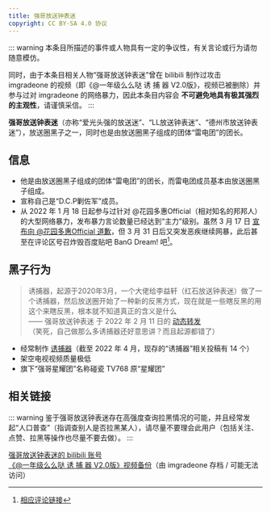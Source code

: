 ```yaml
---
title: 强哥放送钟表迷
copyright: CC BY-SA 4.0 协议
---
```


::: warning
本条目所描述的事件或人物具有一定的争议性，有关言论或行为请勿随意模仿。

同时，由于本条目相关人物“强哥放送钟表迷”曾在 bilibili 制作过攻击 imgradeone 的视频（即《@一年级么么哒 诱 捕 器 V2.0版》，视频已被删除）并参与过对 imgradeone 的网络暴力，因此本条目内容会 **不可避免地具有极其强烈的主观性**，请谨慎采信。
:::

**强哥放送钟表迷**（亦称“爱光头强的放送迷”、“LL放送钟表迷”、“德州市放送钟表迷”），放送圈黑子之一，同时也是由放送圈黑子组成的团体“雷电团”的团长。

## 信息

- 他是由放送圈黑子组成的团体“雷电团”的团长，而雷电团成员基本由放送圈黑子组成。
- 宣称自己是“D.C.P剿佐军”成员。
- 从 2022 年 1 月 18 日起参与过针对 @花园多惠Official（相对知名的邦邦人）的大型网络暴力，发布暴力言论数量已经达到“主力”级别。虽然 3 月 17 日 [宣布向 @花园多惠Official 道歉](https://t.bilibili.com/638548885514485785)，但 3 月 31 日后又突发恶疾继续网暴，此后甚至在评论区号召炸毁百度贴吧 BanG Dream! 吧[^1]。

## 黑子行为

> 诱捕器，起源于2020年3月，一个大佬给李益轩（红石放送钟表迷）做了一个诱捕器，然后放送圈开始了一种新的反黑方式，现在就是一些瞎反黑的用这个来瞎反黑，根本就不知道真正的含义是什么  
> —— 强哥放送钟表迷 于 2022 年 2 月 11 日的 [动态转发](https://t.bilibili.com/625968848922780985)  
> （笑死，自己做那么多诱捕器还好意思讲？而且起源都错了）

- 经常制作 [诱捕器](../youbuqi.md)（截至 2022 年 4 月，现存的“诱捕器”相关投稿有 14 个）
- 架空电视视频质量极低
- 旗下“强哥星耀团”名称碰瓷 TV768 原“星耀团”

## 相关链接

::: warning
鉴于强哥放送钟表迷存在高强度查询拉黑情况的可能，并且经常发起“人口普查”（指调查别人是否拉黑某人），请尽量不要理会此用户（包括关注、点赞、拉黑等操作也尽量不要去做）。
:::

[强哥放送钟表迷的 bilibili 账号](https://space.bilibili.com/586591065)  
[《@一年级么么哒 诱 捕 器 V2.0版》视频备份](https://t.me/imgradeone/239)（由 imgradeone 存档 / 可能无法访问）

[^1]: [相应评论链接](https://www.bilibili.com/video/BV19r4y1Y7C1#reply107740613776)
